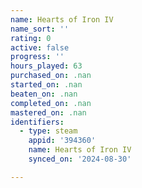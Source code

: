 ```yaml
---
name: Hearts of Iron IV
name_sort: ''
rating: 0
active: false
progress: ''
hours_played: 63
purchased_on: .nan
started_on: .nan
beaten_on: .nan
completed_on: .nan
mastered_on: .nan
identifiers:
  - type: steam
    appid: '394360'
    name: Hearts of Iron IV
    synced_on: '2024-08-30'

---
```

